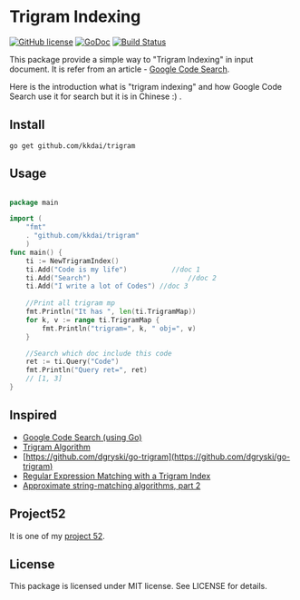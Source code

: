 Trigram Indexing
==================

[![GitHub license](https://img.shields.io/badge/license-MIT-blue.svg)](https://raw.githubusercontent.com/kkdai/trigram/master/LICENSE)  [![GoDoc](https://godoc.org/github.com/kkdai/trigram?status.svg)](https://godoc.org/github.com/kkdai/trigram)  [![Build Status](https://travis-ci.org/kkdai/trigram.svg?branch=master)](https://travis-ci.org/kkdai/trigram)


This package provide a simple way to "Trigram Indexing" in input document. It is refer from an article - [Google Code Search](https://github.com/google/codesearch).

Here is the introduction what is "trigram indexing" and how Google Code Search use it for search but it is in Chinese :) .

 
Install
---------------
`go get github.com/kkdai/trigram`


Usage
---------------

```go

package main

import (
	"fmt"
	. "github.com/kkdai/trigram"
	)
func main() {	
	ti := NewTrigramIndex()
	ti.Add("Code is my life")			//doc 1
	ti.Add("Search")						//doc 2
	ti.Add("I write a lot of Codes") //doc 3
	
	//Print all trigram mp 
	fmt.Println("It has ", len(ti.TrigramMap))
	for k, v := range ti.TrigramMap {
		fmt.Println("trigram=", k, " obj=", v)
	}

	//Search which doc include this code
	ret := ti.Query("Code")
	fmt.Println("Query ret=", ret)
	// [1, 3]
}
```


Inspired
---------------

- [Google Code Search (using Go)](https://github.com/google/codesearch)
- [Trigram Algorithm](http://ii.nlm.nih.gov/MTI/Details/trigram.shtml)
- [https://github.com/dgryski/go-trigram](https://github.com/dgryski/go-trigram)
- [Regular Expression Matching with a Trigram Index](https://swtch.com/~rsc/regexp/regexp4.html)
- [Approximate string-matching algorithms, part 2](http://www.morfoedro.it/doc.php?n=223&lang=en#SimilarityMetric)

Project52
---------------

It is one of my [project 52](https://github.com/kkdai/project52).


License
---------------

This package is licensed under MIT license. See LICENSE for details.

